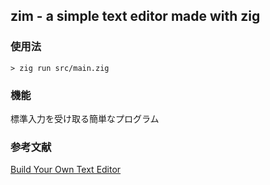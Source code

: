 ## zim - a simple text editor made with zig

### 使用法

```
> zig run src/main.zig
```

### 機能

標準入力を受け取る簡単なプログラム

### 参考文献

[Build Your Own Text Editor](https://viewsourcecode.org/snaptoken/kilo/ "kilo editor")
